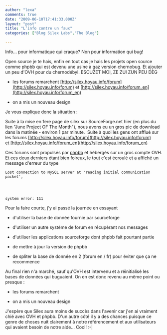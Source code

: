 ```yaml
---
author: "lexa"
comments: true
date: "2009-06-10T17:41:33.000Z"
layout: "post"
title: "L’info contre un faux"
categories: ["Blog Silex Labs","The Blog"]

---
```

Info... pour informatique qui craque? Non pour information qui bug!




Open source je te hais, enfin en tout cas je hais les projets open source comme phpbb qui est devenu une usine à gaz version chernobug. Et ajouter un peu d'OVH pour du chernodébyl. ESCUZET MOI, ZE ZUI ZUN PEU DÈG







  * les forums remarchent [http://silex.hoyau.info/forum](http://silex.hoyau.info/forum) et [http://silex.hoyau.info/forum_en](http://silex.hoyau.info/forum_en)


  * on a mis un nouveau design




<!-- more -->




Je vous explique donc la situation :




Suite à la mise en 1ere page de silex sur SourceForge.net hier (en plus du lien "June Project OF The Month"), nous avons eu un gros pic de download dans la matinée - environ 1 par minute.  Suite à quoi les gens ont afflué sur les forums [http://silex.hoyau.info/forum](http://silex.hoyau.info/forum) et [http://silex.hoyau.info/forum_en](http://silex.hoyau.info/forum_en)




Ces forums sont propulsés par [phpbb](http://www.phpbb.fr/) et hébergés sur un gros compte OVH. Et ces deux derniers étant bien foireux, le tout c'est écroulé et a affiché un message d'erreur du type





    Lost connection to MySQL server at 'reading initial communication packet',




    system error: 111




Pour la faire courte, j'y ai passé la journée en essayant







  * d'utiliser la base de donnée fournie par sourceforge


  * d'utiliser un autre système de forum en récupérant nos messages


  * d'utiliser les applications sourceforge dont phpbb fait pourtant partie


  * de mettre à jour la version de phpbb


  * de spliter la base de donnée en 2 (forum en / fr) pour éviter que ça ne recommence




Au final rien n'a marché, sauf qu'OVH est intervenu et a réinitialisé les bases de données qui buguaient. On en est donc revenu au même point ou presque :







  * les forums remarchent


  * on a mis un nouveau design




J'espère que Silex aura moins de succès dans l'avenir car j'en ai vraiment chié avec OVH et phpbb. D'un autre côté il y a des chances puisque ce genre de choses nuit clairement à notre référencement et aux utilisateurs qui avaient besoin de notre aide... Cool! :-|



